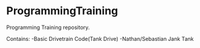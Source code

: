 # ProgrammingTraining

Programming Training repository.

Contains:
-Basic Drivetrain Code(Tank Drive)
-Nathan/Sebastian Jank Tank
